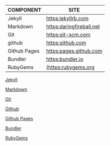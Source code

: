 | COMPONENT | SITE |
| ------ | ------ |
| Jekyll | [https:jekyllrb.com](https:jekyllrb.com) |
| Markdown | [https:daringfireball.net](https:daringfireball.net) |
| Git | [https:git-scm.com](https:git-scm.com) |
| github | [https:github.com](https:github.com) |
| Github Pages | [https:pages.github.com](https:pages.github.com) |
| Bundler | [https:bundler.io](https:bundler.io) |
| RubyGems | [(https:rubygems.org](https:rubygems.org) |




[Jekyll](https:jekyllrb.com)  

[Markdown](https:daringfireball.net)  

[Git](https:git-scm.com)  

[Github](https:github.com)

[Github Pages](https:pages.github.com)  

[Bundler](https:bundler.io)  

[RubyGems](https:rubygems.org)  
